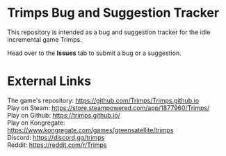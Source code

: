 # Trimps Bug and Suggestion Tracker
This repository is intended as a bug and suggestion tracker for the idle incremental game Trimps.

Head over to the **Issues** tab to submit a bug or a suggestion.

# External Links
The game's repository: https://github.com/Trimps/Trimps.github.io  
Play on Steam: https://store.steampowered.com/app/1877960/Trimps/  
Play on Github: https://trimps.github.io/  
Play on Kongregate: https://www.kongregate.com/games/greensatellite/trimps  
Discord: https://discord.gg/trimps  
Reddit: https://reddit.com/r/Trimps  
